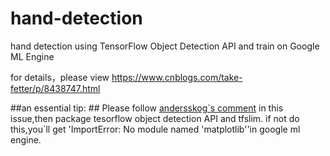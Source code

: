 # hand-detection #
hand detection using TensorFlow Object Detection API and train on  Google ML Engine

for details，please view https://www.cnblogs.com/take-fetter/p/8438747.html

##an essential tip: ##
  Please follow [andersskog\`s comment](https://github.com/tensorflow/models/issues/2739)
  in this issue,then package tesorflow object detection API and tfslim.
  if not do this,you`ll get 'ImportError: No module named 'matplotlib''in google ml engine.
  
